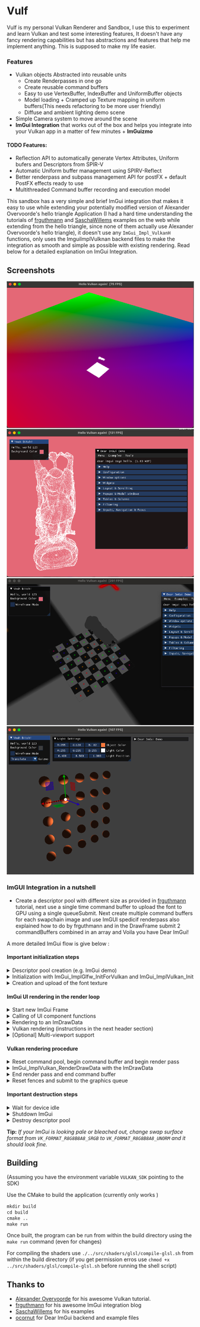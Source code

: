 # Vulf

Vulf is my personal Vulkan Renderer and Sandbox, I use this to experiment and learn Vulkan and test some interesting features, It doesn't have any fancy rendering capabilities but has abstractions and features that help me implement anything. This is supposed to make my life easier.

### Features
- Vulkan objects Abstracted into reusable units
    - Create Renderpasses in one go
    - Create reusable command buffers
    - Easy to use VertexBuffer, IndexBuffer and UniformBuffer objects
    - Model loading + Cramped up Texture mapping in uniform buffers(This needs refactoring to be more user friendly)
    - Diffuse and ambient lighting demo scene
- Simple Camera system to move around the scene
- **ImGui Integration** that works out of the box and helps you integrate into your Vulkan app in a matter of few minutes + **ImGuizmo**

#### TODO Features:
- Reflection API to automatically generate Vertex Attributes, Uniform bufers and Descriptors from SPIR-V
- Automatic Uniform buffer management using SPIRV-Reflect
- Better renderpass and subpass management API for postFX + default PostFX effects ready to use
- Multithreaded Command buffer recording and execution model

This sandbox has a very simple and brief ImGui integration that makes it easy to use while extending your potentially modified version of Alexander Overvoorde's hello triangle Application (I had a hard time understanding the tutorials of [frguthmann](https://frguthmann.github.io/posts/vulkan_imgui/) and [SaschaWillems](https://github.com/SaschaWillems/Vulkan/blob/master/examples/imgui/main.cpp) examples on the web while extending from the hello triangle, since none of them actually use Alexander Overvoorde's hello triangle), it doesn't use any `ImGui_Impl_VulkanH` functions, only uses the ImguiImplVulknan backend files to make the integration as smooth and simple as possible with existing rendering. Read below for a detailed explanation on ImGui Integration.

## Screenshots
![](demo/democam.png)
![](demo/demomodel.png)
![](demo/texmapping.png)
![](demo/guizmo.png)

### ImGUI Integration in a nutshell
- Create a descriptor pool with different size as provided in [frguthmann](https://frguthmann.github.io/posts/vulkan_imgui/) tutorial, next use a single time command buffer to upload the font to GPU using a single queueSubmit. Next create multiple command buffers for each swapchain image and use ImGUI spedicif renderpass also explained how to do by frguthmann and in the DrawFrame submit 2 commandBuffers combined in an array and Voila you have Dear ImGui!

A more detailed ImGui flow is give below :

#### Important initialization steps
<details>
<summary>Descriptor pool creation (e.g. ImGui demo)</summary>
<br>

```c++
VkDescriptorPoolSize pool_sizes[] = {
    {VK_DESCRIPTOR_TYPE_SAMPLER,                1000},
    {VK_DESCRIPTOR_TYPE_COMBINED_IMAGE_SAMPLER, 1000},
    {VK_DESCRIPTOR_TYPE_SAMPLED_IMAGE,          1000},
    {VK_DESCRIPTOR_TYPE_STORAGE_IMAGE,          1000},
    {VK_DESCRIPTOR_TYPE_UNIFORM_TEXEL_BUFFER,   1000},
    {VK_DESCRIPTOR_TYPE_STORAGE_TEXEL_BUFFER,   1000},
    {VK_DESCRIPTOR_TYPE_UNIFORM_BUFFER,         1000},
    {VK_DESCRIPTOR_TYPE_STORAGE_BUFFER,         1000},
    {VK_DESCRIPTOR_TYPE_UNIFORM_BUFFER_DYNAMIC, 1000},
    {VK_DESCRIPTOR_TYPE_STORAGE_BUFFER_DYNAMIC, 1000},
    {VK_DESCRIPTOR_TYPE_INPUT_ATTACHMENT,       1000}
};

VkDescriptorPoolCreateInfo pool_info = {};
pool_info.sType = VK_STRUCTURE_TYPE_DESCRIPTOR_POOL_CREATE_INFO;
pool_info.flags = VK_DESCRIPTOR_POOL_CREATE_FREE_DESCRIPTOR_SET_BIT;
pool_info.maxSets = 1000 * IM_ARRAYSIZE(pool_sizes);
pool_info.poolSizeCount = (uint32_t) IM_ARRAYSIZE(pool_sizes);
pool_info.pPoolSizes = pool_sizes;

vulkan::checkError(vkCreateDescriptorPool(context->getDevice().getVkDevice(),
    &pool_info, nullptr, &descriptorPool),
    "ImGui descriptor pool creation");
```
</details>

<details>
<summary>Initialization with ImGui_ImplGlfw_InitForVulkan and ImGui_ImplVulkan_Init</summary>
<br>

```c++
ImGui_ImplGlfw_InitForVulkan(window, true);

ImGui_ImplVulkan_InitInfo init_info = {};
init_info.Instance = context->getInstance().getVkInstance();
init_info.PhysicalDevice = context->getDevice().getVkPhysicalDevice();
init_info.Device = context->getDevice().getVkDevice();
init_info.QueueFamily = context->getDevice().getGraphicsQueueFamily();
init_info.Queue = context->getDevice().getGraphicsQueue();
init_info.DescriptorPool = descriptorPool;
init_info.MinImageCount = swapchain->imageCount;
init_info.ImageCount = swapchain->imageCount;
init_info.CheckVkResultFn = [](VkResult result) { vulkan::checkError(result, "Internal ImGui operation"); };
ImGui_ImplVulkan_Init(&init_info, renderPass);
```
</details>

<details>
<summary>Creation and upload of the font texture</summary>
<br>

```c++
context->executeTransient([](VkCommandBuffer commandBuffer) {
    return ImGui_ImplVulkan_CreateFontsTexture(commandBuffer);
});
ImGui_ImplVulkan_DestroyFontUploadObjects();
```
</details>

#### ImGui UI rendering in the render loop
<details>
<summary>Start new ImGui Frame</summary>
<br>

```c++
ImGui_ImplVulkan_NewFrame();
ImGui_ImplGlfw_NewFrame();
ImGui::NewFrame();
```
</details>

<details>
<summary>Calling of UI component functions</summary>
<br>

```c++
// Your own UI
```
</details>

<details>
<summary>Rendering to an ImDrawData</summary>
<br>

```c++
ImGui::Render();
ImDrawData *main_draw_data = ImGui::GetDrawData();
```
</details>

<details>
<summary>Vulkan rendering (instructions in the next header section)</summary>
<br>

```c++
// Vulkan rendering
```
</details>

<details>
<summary>[Optional] Multi-viewport support</summary>
<br>

```c++
if (ImGui::GetIO().ConfigFlags & ImGuiConfigFlags_ViewportsEnable) {
    ImGui::UpdatePlatformWindows();
    ImGui::RenderPlatformWindowsDefault();
}
```
</details>



#### Vulkan rendering procedure

<details>
<summary>Reset command pool, begin command buffer and begin render pass</summary>
<br>

```c++
vulkan::checkError(vkResetCommandPool(context->getDevice().getVkDevice(),
                                      commandPools[imageIndex].getVkCommandPool(), 0),
                   "Command buffer reset");

VkCommandBufferBeginInfo commandBufferBeginInfo = {};
commandBufferBeginInfo.sType = VK_STRUCTURE_TYPE_COMMAND_BUFFER_BEGIN_INFO;
commandBufferBeginInfo.flags |= VK_COMMAND_BUFFER_USAGE_ONE_TIME_SUBMIT_BIT;
vulkan::checkError(vkBeginCommandBuffer(commandBuffers[imageIndex],
                                        &commandBufferBeginInfo),
                   "Command buffer begin");

VkRenderPassBeginInfo renderPassBeginInfo = {};
renderPassBeginInfo.sType = VK_STRUCTURE_TYPE_RENDER_PASS_BEGIN_INFO;
renderPassBeginInfo.renderPass = renderPass;
renderPassBeginInfo.framebuffer = framebuffers[imageIndex];
renderPassBeginInfo.renderArea.extent = swapchain->extent;
vkCmdBeginRenderPass(commandBuffers[imageIndex], &renderPassBeginInfo, VK_SUBPASS_CONTENTS_INLINE);
```
</details>

<details>
<summary>ImGui_ImplVulkan_RenderDrawData with the ImDrawData</summary>
<br>

```c++
ImGui_ImplVulkan_RenderDrawData(draw_data, commandBuffers[imageIndex]);
```
</details>

<details>
<summary>End render pass and end command buffer</summary>
<br>

```c++
vkCmdEndRenderPass(commandBuffers[imageIndex]);

VkPipelineStageFlags wait_stage = VK_PIPELINE_STAGE_COLOR_ATTACHMENT_OUTPUT_BIT;
VkSubmitInfo info = {};
info.sType = VK_STRUCTURE_TYPE_SUBMIT_INFO;
info.waitSemaphoreCount = 1;
info.pWaitSemaphores = &syncObject.imageAvailableSemaphore;
info.pWaitDstStageMask = &wait_stage;
info.commandBufferCount = 1;
info.pCommandBuffers = &commandBuffers[imageIndex];
info.signalSemaphoreCount = 1;
info.pSignalSemaphores = &syncObject.renderFinishedSemaphore;

vulkan::checkError(vkEndCommandBuffer(commandBuffers[imageIndex]),
                   "Command buffer end");
```
</details>

<details>
<summary>Reset fences and submit to the graphics queue</summary>
<br>

```c++
vkResetFences(context->getDevice().getVkDevice(), 1, &syncObject.fence);

vulkan::checkError(vkQueueSubmit(context->getDevice().getGraphicsQueue(), 1, &info, syncObject.fence),
                   "Queue submit");
```
</details>


#### Important destruction steps

<details>
<summary>Wait for device idle</summary>
<br>

```c++
vkDeviceWaitIdle(context->getDevice().getVkDevice());
```
</details>

<details>
<summary>Shutdown ImGui</summary>
<br>

```c++
ImGui_ImplVulkan_Shutdown();
ImGui_ImplGlfw_Shutdown();
```
</details>

<details>
<summary>Destroy descriptor pool</summary>
<br>

```c++
vkDestroyDescriptorPool(context->getDevice().getVkDevice(), descriptorPool, nullptr);
```
</details>

**Tip:** _If your ImGui is looking pale or bleached out, change swap surface format from `VK_FORMAT_R8G8B8A8_SRGB` to `VK_FORMAT_R8G8B8A8_UNORM` and it should look fine._

## Building

(Assuming you have the environment variable `VULKAN_SDK` pointing to the SDK)

Use the CMake to build the application (currently only works )

```shell
mkdir build
cd build
cmake ..
make run
```

Once built, the program can be run from within the build directory using the `make run` command (even for changes)

For compiling the shaders use `./../src/shaders/glsl/compile-glsl.sh` from within the build directory (if you get permission erros use `chmod +x ../src/shaders/glsl/compile-glsl.sh` before running the shell script)

## Thanks to
*  [Alexander Overvoorde](https://vulkan-tutorial.com/) for his awesome Vulkan tutorial.
* [frguthmann](https://frguthmann.github.io/posts/vulkan_imgui/) for his awesome ImGui integration blog
* [SaschaWillems](https://github.com/SaschaWillems/Vulkan/blob/master/examples/imgui/main.cpp) for his examples
* [ocornut](https://github.com/ocornut/imgui) for Dear ImGui backend and example files

